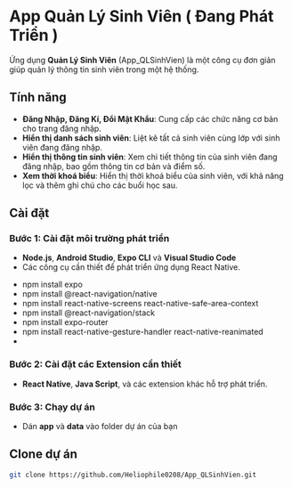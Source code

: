 # App Quản Lý Sinh Viên ( Đang Phát Triển )

Ứng dụng **Quản Lý Sinh Viên** (App_QLSinhVien) là một công cụ đơn giản giúp quản lý thông tin sinh viên trong một hệ thống.

## Tính năng

- **Đăng Nhập, Đăng Kí, Đổi Mật Khẩu**: Cung cấp các chức năng cơ bản cho trang đăng nhập.
- **Hiển thị danh sách sinh viên**: Liệt kê tất cả sinh viên cùng lớp với sinh viên đang đăng nhập.
- **Hiển thị thông tin sinh viên**: Xem chi tiết thông tin của sinh viên đang đăng nhập, bao gồm thông tin cơ bản và điểm số.
- **Xem thời khoá biểu**: Hiển thị thời khoá biểu của sinh viên, với khả năng lọc và thêm ghi chú cho các buổi học sau.

## Cài đặt

### Bước 1: Cài đặt môi trường phát triển

- **Node.js**, **Android Studio**, **Expo CLI** và **Visual Studio Code**
- Các công cụ cần thiết để phát triển ứng dụng React Native.
+ npm install expo
+ npm install @react-navigation/native
+ npm install react-native-screens react-native-safe-area-context
+ npm install @react-navigation/stack
+ npm install expo-router
+ npm install react-native-gesture-handler react-native-reanimated
+ 
### Bước 2: Cài đặt các Extension cần thiết

- **React Native**, **Java Script**, và các extension khác hỗ trợ phát triển.

### Bước 3: Chạy dự án 
- Dán **app** và **data** vào folder dự án của bạn
  
## Clone dự án
```bash
git clone https://github.com/Heliophile0208/App_QLSinhVien.git
